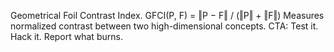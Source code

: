 Geometrical Foil Contrast Index.
GFCI(P, F) = ‖P − F‖ / (‖P‖ + ‖F‖)
Measures normalized contrast between two high-dimensional concepts.
CTA: Test it. Hack it. Report what burns. 
